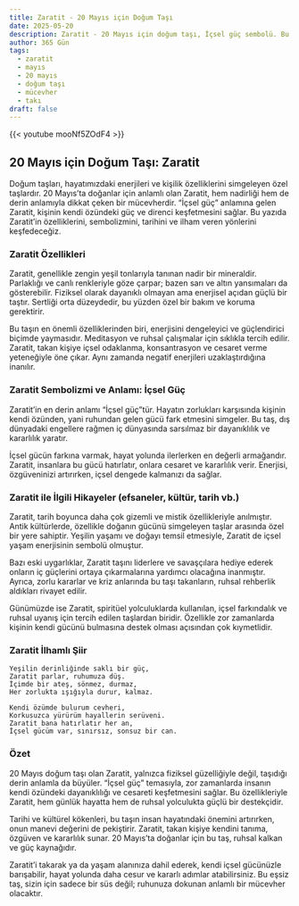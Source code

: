 ```yaml
---
title: Zaratit - 20 Mayıs için Doğum Taşı
date: 2025-05-20
description: Zaratit - 20 Mayıs için doğum taşı, İçsel güç sembolü. Bu özel taşın derin anlamını öğrenin.
author: 365 Gün
tags:
  - zaratit
  - mayıs
  - 20 mayıs
  - doğum taşı
  - mücevher
  - takı
draft: false
---
```


{{< youtube mooNf5ZOdF4 >}}

## 20 Mayıs için Doğum Taşı: Zaratit

Doğum taşları, hayatımızdaki enerjileri ve kişilik özelliklerini simgeleyen özel taşlardır. 20 Mayıs’ta doğanlar için anlamlı olan Zaratit, hem nadirliği hem de derin anlamıyla dikkat çeken bir mücevherdir. “İçsel güç” anlamına gelen Zaratit, kişinin kendi özündeki güç ve direnci keşfetmesini sağlar. Bu yazıda Zaratit’in özelliklerini, sembolizmini, tarihini ve ilham veren yönlerini keşfedeceğiz.

### Zaratit Özellikleri

Zaratit, genellikle zengin yeşil tonlarıyla tanınan nadir bir mineraldir. Parlaklığı ve canlı renkleriyle göze çarpar; bazen sarı ve altın yansımaları da gösterebilir. Fiziksel olarak dayanıklı olmayan ama enerjisel açıdan güçlü bir taştır. Sertliği orta düzeydedir, bu yüzden özel bir bakım ve koruma gerektirir.

Bu taşın en önemli özelliklerinden biri, enerjisini dengeleyici ve güçlendirici biçimde yaymasıdır. Meditasyon ve ruhsal çalışmalar için sıklıkla tercih edilir. Zaratit, takan kişiye içsel odaklanma, konsantrasyon ve cesaret verme yeteneğiyle öne çıkar. Aynı zamanda negatif enerjileri uzaklaştırdığına inanılır.

### Zaratit Sembolizmi ve Anlamı: İçsel Güç

Zaratit’in en derin anlamı “İçsel güç”tür. Hayatın zorlukları karşısında kişinin kendi özünden, yani ruhundan gelen gücü fark etmesini simgeler. Bu taş, dış dünyadaki engellere rağmen iç dünyasında sarsılmaz bir dayanıklılık ve kararlılık yaratır.

İçsel gücün farkına varmak, hayat yolunda ilerlerken en değerli armağandır. Zaratit, insanlara bu gücü hatırlatır, onlara cesaret ve kararlılık verir. Enerjisi, özgüveninizi artırırken, içsel dengede kalmanızı da sağlar.

### Zaratit ile İlgili Hikayeler (efsaneler, kültür, tarih vb.)

Zaratit, tarih boyunca daha çok gizemli ve mistik özellikleriyle anılmıştır. Antik kültürlerde, özellikle doğanın gücünü simgeleyen taşlar arasında özel bir yere sahiptir. Yeşilin yaşamı ve doğayı temsil etmesiyle, Zaratit de içsel yaşam enerjisinin sembolü olmuştur.

Bazı eski uygarlıklar, Zaratit taşını liderlere ve savaşçılara hediye ederek onların iç güçlerini ortaya çıkarmalarına yardımcı olacağına inanmıştır. Ayrıca, zorlu kararlar ve kriz anlarında bu taşı takanların, ruhsal rehberlik aldıkları rivayet edilir.

Günümüzde ise Zaratit, spiritüel yolculuklarda kullanılan, içsel farkındalık ve ruhsal uyanış için tercih edilen taşlardan biridir. Özellikle zor zamanlarda kişinin kendi gücünü bulmasına destek olması açısından çok kıymetlidir.

### Zaratit İlhamlı Şiir

```
Yeşilin derinliğinde saklı bir güç,
Zaratit parlar, ruhumuza düş.
İçimde bir ateş, sönmez, durmaz,
Her zorlukta ışığıyla durur, kalmaz.

Kendi özümde bulurum cevheri,
Korkusuzca yürürüm hayallerin serüveni.
Zaratit bana hatırlatır her an,
İçsel gücüm var, sınırsız, sonsuz bir can.
```

### Özet

20 Mayıs doğum taşı olan Zaratit, yalnızca fiziksel güzelliğiyle değil, taşıdığı derin anlamla da büyüler. “İçsel güç” temasıyla, zor zamanlarda insanın kendi özündeki dayanıklılığı ve cesareti keşfetmesini sağlar. Bu özellikleriyle Zaratit, hem günlük hayatta hem de ruhsal yolculukta güçlü bir destekçidir.

Tarihi ve kültürel kökenleri, bu taşın insan hayatındaki önemini artırırken, onun manevi değerini de pekiştirir. Zaratit, takan kişiye kendini tanıma, özgüven ve kararlılık sunar. 20 Mayıs’ta doğanlar için bu taş, ruhsal kalkan ve güç kaynağıdır.

Zaratit’i takarak ya da yaşam alanınıza dahil ederek, kendi içsel gücünüzle barışabilir, hayat yolunda daha cesur ve kararlı adımlar atabilirsiniz. Bu eşsiz taş, sizin için sadece bir süs değil; ruhunuza dokunan anlamlı bir mücevher olacaktır.